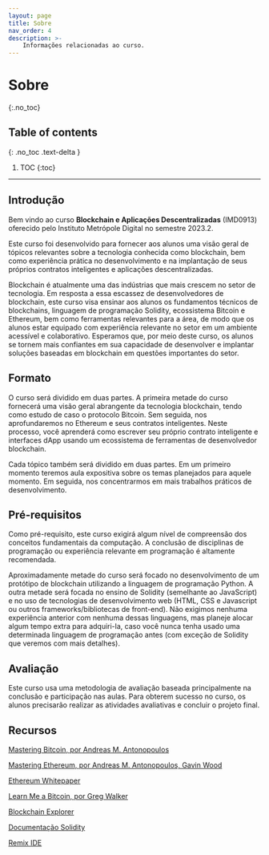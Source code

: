 ```yaml
---
layout: page
title: Sobre
nav_order: 4
description: >-
    Informações relacionadas ao curso.
---
```


# Sobre
{:.no_toc}

## Table of contents
{: .no_toc .text-delta }

1. TOC
{:toc}

---

## Introdução

Bem vindo ao curso **Blockchain e Aplicações Descentralizadas** (IMD0913) oferecido pelo Instituto Metrópole Digital no semestre 2023.2.

Este curso foi desenvolvido para fornecer aos alunos uma visão geral de tópicos relevantes sobre a tecnologia conhecida como blockchain, bem como experiência prática no desenvolvimento e na implantação de seus próprios contratos inteligentes e aplicações descentralizadas.

Blockchain é atualmente uma das indústrias que mais crescem no setor de tecnologia. Em resposta a essa escassez de desenvolvedores de blockchain, este curso visa ensinar aos alunos os fundamentos técnicos de blockchains, linguagem de programação Solidity, ecossistema Bitcoin e Ethereum, bem como ferramentas relevantes para a área, de modo que os alunos estar equipado com experiência relevante no setor em um ambiente acessível e colaborativo. Esperamos que, por meio deste curso, os alunos se tornem mais confiantes em sua capacidade de desenvolver e implantar soluções baseadas em blockchain em questões importantes do setor.

## Formato

O curso será dividido em duas partes. A primeira metade do curso fornecerá uma visão geral abrangente da tecnologia blockchain, tendo como estudo de caso o protocolo Bitcoin. Sem seguida, nos aprofundaremos no Ethereum e seus contratos inteligentes.  Neste processo, você aprenderá como escrever seu próprio contrato inteligente e interfaces dApp usando um ecossistema de ferramentas de desenvolvedor blockchain.

Cada tópico também será dividido em duas partes. Em um primeiro momento teremos aula expositiva sobre os temas planejados para aquele momento. Em seguida, nos concentrarmos em mais trabalhos práticos de desenvolvimento.

## Pré-requisitos

Como pré-requisito, este curso exigirá algum nível de compreensão dos conceitos fundamentais da computação. A conclusão de disciplinas de programação ou experiência relevante em programação é altamente recomendada.

Aproximadamente metade do curso será focado no desenvolvimento de um protótipo de blockchain utilizando a linguagem de programação Python. A outra metade será focada no ensino de Solidity (semelhante ao JavaScript) e no uso de tecnologias de desenvolvimento web (HTML, CSS e Javascript ou outros frameworks/bibliotecas de front-end). Não exigimos nenhuma experiência anterior com nenhuma dessas linguagens, mas planeje alocar algum tempo extra para adquiri-la, caso você nunca tenha usado uma determinada linguagem de programação antes (com exceção de Solidity que veremos com mais detalhes).

## Avaliação

Este curso usa uma metodologia de avaliação baseada principalmente na conclusão e participação nas aulas. Para obterem sucesso no curso, os alunos precisarão realizar as atividades avaliativas e concluir o projeto final.

## Recursos

[Mastering Bitcoin, por Andreas M. Antonopoulos](https://github.com/bitcoinbook/bitcoinbook)

[Mastering Ethereum, por Andreas M. Antonopoulos, Gavin Wood](https://github.com/ethereumbook/ethereumbook)

[Ethereum Whitepaper](https://ethereum.org/en/whitepaper)

[Learn Me a Bitcoin, por Greg Walker](https://learnmeabitcoin.com/)

[Blockchain Explorer](https://www.blockchain.com/explorer)

[Documentação Solidity](https://docs.soliditylang.org/)

[Remix IDE](https://remix.ethereum.org/)
